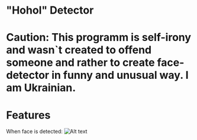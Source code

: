 # "Hohol" Detector
# Caution: This programm is self-irony and wasn`t created to offend someone and rather to create face-detector in funny and unusual way. I am Ukrainian.
# Features
When face is detected:
![Alt text](relative%20path/to/Screenshot_1.png?raw=true "Title") 
